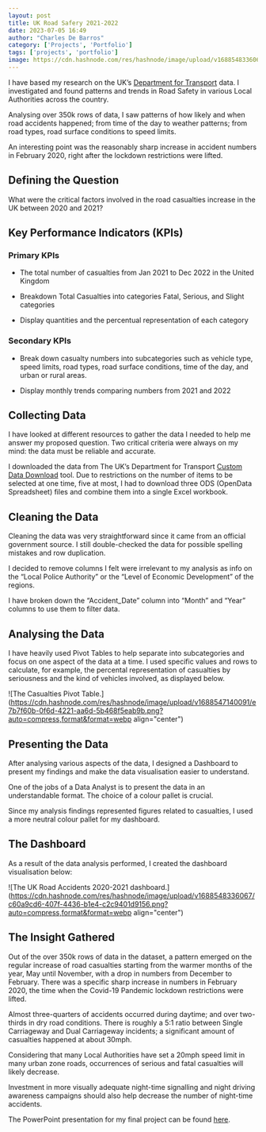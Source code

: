 ```yaml
---
layout: post
title: UK Road Safery 2021-2022
date: 2023-07-05 16:49
author: "Charles De Barros"
category: ['Projects', 'Portfolio']
tags: ['projects', 'portfolio']
image: https://cdn.hashnode.com/res/hashnode/image/upload/v1688548336067/c60a9cd6-407f-4436-b1e4-c2c9401d9156.png?auto=compress,format&format=webp
---
```


I have based my research on the UK’s [Department for Transport](https://www.gov.uk/government/organisations/department-for-transport) data. I investigated and found patterns and trends in Road Safety in various Local Authorities across the country.

Analysing over 350k rows of data, I saw patterns of how likely and when road accidents happened; from time of the day to weather patterns; from road types, road surface conditions to speed limits.

An interesting point was the reasonably sharp increase in accident numbers in February 2020, right after the lockdown restrictions were lifted.

## Defining the Question

What were the critical factors involved in the road casualties increase in the UK between 2020 and 2021?

## Key Performance Indicators (KPIs)

### Primary KPIs

* The total number of casualties from Jan 2021 to Dec 2022 in the United Kingdom
    
* Breakdown Total Casualties into categories Fatal, Serious, and Slight categories
    
* Display quantities and the percentual representation of each category
    

### Secondary KPIs

* Break down casualty numbers into subcategories such as vehicle type, speed limits, road types, road surface conditions, time of the day, and urban or rural areas.
    
* Display monthly trends comparing numbers from 2021 and 2022
    

## Collecting Data

I have looked at different resources to gather the data I needed to help me answer my proposed question. Two critical criteria were always on my mind: the data must be reliable and accurate.

I downloaded the data from The UK’s Department for Transport [Custom Data Download](https://roadtraffic.dft.gov.uk/custom-downloads/road-accidents) tool. Due to restrictions on the number of items to be selected at one time, five at most, I had to download three ODS (OpenData Spreadsheet) files and combine them into a single Excel workbook.

## Cleaning the Data

Cleaning the data was very straightforward since it came from an official government source. I still double-checked the data for possible spelling mistakes and row duplication.

I decided to remove columns I felt were irrelevant to my analysis as info on the “Local Police Authority” or the “Level of Economic Development” of the regions.

I have broken down the “Accident\_Date” column into “Month” and “Year” columns to use them to filter data.

## Analysing the Data

I have heavily used Pivot Tables to help separate into subcategories and focus on one aspect of the data at a time. I used specific values and rows to calculate, for example, the percental representation of casualties by seriousness and the kind of vehicles involved, as displayed below.

![The Casualties Pivot Table.](https://cdn.hashnode.com/res/hashnode/image/upload/v1688547140091/e7b7f60b-0f6d-4221-aa6d-5b468f5eab9b.png?auto=compress,format&format=webp align="center")

## Presenting the Data

After analysing various aspects of the data, I designed a Dashboard to present my findings and make the data visualisation easier to understand.

One of the jobs of a Data Analyst is to present the data in an understandable format. The choice of a colour pallet is crucial.

Since my analysis findings represented figures related to casualties, I used a more neutral colour pallet for my dashboard.

## The Dashboard

As a result of the data analysis performed, I created the dashboard visualisation below:

![The UK Road Accidents 2020-2021 dashboard.](https://cdn.hashnode.com/res/hashnode/image/upload/v1688548336067/c60a9cd6-407f-4436-b1e4-c2c9401d9156.png?auto=compress,format&format=webp align="center")

## The Insight Gathered

Out of the over 350k rows of data in the dataset, a pattern emerged on the regular increase of road casualties starting from the warmer months of the year, May until November, with a drop in numbers from December to February. There was a specific sharp increase in numbers in February 2020, the time when the Covid-19 Pandemic lockdown restrictions were lifted.

Almost three-quarters of accidents occurred during daytime; and over two-thirds in dry road conditions. There is roughly a 5:1 ratio between Single Carriageway and Dual Carriageway incidents; a significant amount of casualties happened at about 30mph.

Considering that many Local Authorities have set a 20mph speed limit in many urban zone roads, occurrences of serious and fatal casualties will likely decrease.

Investment in more visually adequate night-time signalling and night driving awareness campaigns should also help decrease the number of night-time accidents.

The PowerPoint presentation for my final project can be found [here](https://1drv.ms/p/s!As9oNiNexYW1jjpFTG-PTLJf4o0T?e=tt7BGB).